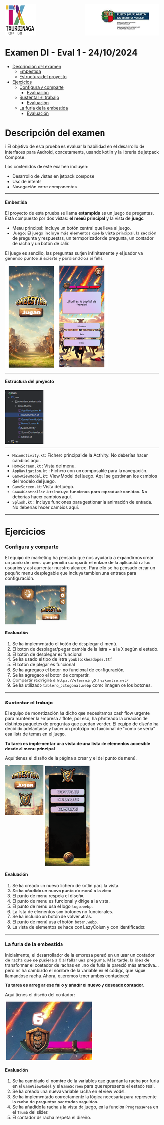 <div style="display: flex; justify-content: space-between;">
  <img src="image-1.png" alt="alt text" style="width: 20%;">
  <img src="logoEusko.png" alt="alt text" style="width: 48%;">
</div>

# Examen DI - Eval 1 - 24/10/2024

- [Descripción del examen](#descripción-del-examen)
  - [Embestida](#embestida)
  - [Estructura del proyecto](#estructura-del-proyecto)
- [Ejercicios](#ejercicios)
    - [Configura y comparte](#configura-y-comparte)
        - [Evaluación](#evaluación)
    - [Sustentar el trabajo](#sustentar-el-trabajo)
        - [Evaluación](#evaluación-1)
    - [La furia de la embestida](#la-furia-de-la-embestida)
        - [Evaluación](#evaluación-2)

# Descripción del examen

:grey_exclamation: El objetivo de esta prueba es evaluar la habilidad en el desarrollo de interfaces para Android, concetamente, usando kotlin y la librería de jetpack Compose.

Los contenidos de este examen incluyen:
- Desarrollo de vistas en jetpack compose
- Uso de intents
- Navegación entre componentes


---
#### Embestida

El proyecto de esta prueba se llama **estampida** es un juego de preguntas. Está compuesto por dos vistas: **el menú principal** y la vista de **juego**.
- Menu principal: Incluye un botón central que lleva al juego.
- Juego: El juego incluye más elementos que la vista principal, la sección de pregunta y respuestas, un termporizador de pregunta, un contador de racha y un botón de salir.

El juego es sencillo, las preguntas surjen infinitamente y el juador va ganando puntos si acierta y perdiendolos si falla.


<div style="display: flex; justify-content: space-between;">
  <img src="estampida.png" alt="alt text" style="width: 67%;">
</div>


---

#### Estructura del proyecto

<div style="display: flex; justify-content: left;">
  <img src="image-5.png" alt="alt text" style="width: 25%; height: 25%">
</div>

---

- `MainActivity.kt`: Fichero principal de la Activity. No deberías hacer cambios aquí.
- `HomeScreen.kt` : Vista del menu.
- `AppNavigation.kt` : Fichero con un composable para la navegación.
- `GameViewModel.kt`: View Model del juego. Aquí se gestionan los cambios del modelo del juego.
- `GameScreen.kt`: Vista del juego.
- `SoundController.kt`: Incluye funcionas para reproducir sonidos. No deberías hacer cambios aquí.
- `Splash.kt` : Incluye funciones para gestionar la animación de entrada. No deberías hacer cambios aquí.


---

# Ejercicios

### Configura y comparte

El equipo de marketing ha pensado que nos ayudaría a expandirnos crear un punto de menu que permita compartir el enlace de la aplicación a los usuarios y así aumentar nuestro alcance. Para ello se ha pensado crear un pequño menu desplegable que incluya tambien una entrada para configuración.

<div style="display: flex; justify-content: left;">
  <img src="image-11.png" alt="alt text" style="width: 20%; height: 20%">
    <img src="image-10.png" alt="alt text"  style="width: 20%; height: 20%">
</div>

#### Evaluación
1. Se ha implementado el botón de desplegar el menú.
2. El boton de desplagar/plegar cambia de la letra + a la X según el estado.
3. El botón de desplegar es funcional
4. Se ha usado el tipo de letra `youblockheadopen.ttf`
5. El botón de plegar es funcional
6. Se ha agregado el boton no funcional de configuración.
6. Se ha agregado el boton de compartir.
7. Compartir redirigirá a `https://elearning5.hezkuntza.net/`
8. Se ha utilizado `tablero_octogonal.webp` como imagen de los botones.


---

###  Sustentar el trabajo

El equipo de monetización ha dicho que necesitamos cash flow urgente para mantener la empresa a flote, por eso, ha planteado la creación de distintos paquetes de preguntas que puedan vender. El equipo de diseño ha decidido adelantarse y hacer un prototipo no funcional de "como se vería" esa lista de temas en el juego.

**Tu tarea es implementar una vista de una lista de elementos accesible desde el menu principal.**

Aquí tienes el diseño de la página a crear y el del punto de menú.

<div style="display: flex; justify-content: left;">
  <img src="image-7.png" alt="alt text" style="width: 25%; height: 20%">
    <img src="image-9.png" alt="alt text"  style="width: 30%; height: 25%">
</div>

#### Evaluación

1. Se ha creado un nuevo fichero de kotlin para la vista.
2. Se ha añadido un nuevo punto de menú a la vista
3. El punto de menu respeta el diseño.
4. El punto de menu es funcional y dirige a la vista.
5. El punto de menu usa el logo `logo.webp`.
6. La lista de elementos son botones no funcionales.
7. Se ha incluido un botón de volver atrás.
8. El punto de menú usa el botón `boton.webp`.
9. La vista de elementos se hace con LazyColum y con identificador.

---

### La furia de la embestida
Inicialmente, el desarrollador de la empresa pensó en un usar un contador de racha que se pusiera a 0 al fallar una pregunta. Más tarde, la idea de transformar el contador de rachas en uno de furia le pareció más atractiva... pero no ha cambiado el nombre de la variable en el código, que sigue llamandose racha. Ahora, queremos tener ambos contadores!

**Tu tarea es arreglar ese fallo y añadir el nuevo y deseado contador.**

Aquí tienes el diseño del contador:

![alt text](image-4.png)

#### Evaluación
1. Se ha cambiado el nombre de la variables que guardan la racha por furia en el `GameViewModel` y el `GameScreen` para que represente el estado real.
2. Se ha creado una nueva variable racha en el view vodel.
3. Se ha implementado correctamente la lógica necesaria para represente la racha de preguntas acertadas seguidas.
4. Se ha añadido la racha a la vista de juego, en la función `ProgressArea` en el `Thumb` del slider.
5. El contador de racha respeta el diseño.
